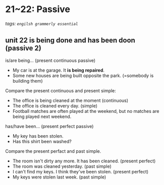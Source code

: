# 21~22: Passive
###### tags: `engilsh grammerly essential`

## unit 22 is being done and has been doon (passive 2) 
is/are being... (present continuous passive)
- My car is at the garage. It **is being repaired**.
- Some new houses are being built opposite the park. (=somebody is building them)

Compare the present continuous and present simple:
- The office is being cleaned at the moment (continuous)
- The office is cleaned every day. (simple)
- Football matches are often played at the weekend, but no matches are being played next weekend.

has/have been... (present perfect passive)
- My key has been stolen.
- Has this shirt been washed?

Compare the present perfact and past simple.
- The room isn't dirty any more. It has been cleaned. (present perfect)
- The room was cleaned yesterday. (past simple)
- I can't find my keys. I think they've been stolen. (present perfect)
- My keys were stolen last week. (past simple)